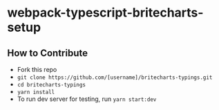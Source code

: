 # webpack-typescript-britecharts-setup

## How to Contribute

- Fork this repo
- `git clone https://github.com/[username]/britecharts-typings.git`
- `cd britecharts-typings`
- `yarn install`
- To run dev server for testing, run `yarn start:dev`
